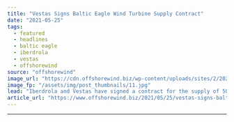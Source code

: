 ```yaml
---
title: "Vestas Signs Baltic Eagle Wind Turbine Supply Contract"
date: "2021-05-25"
tags: 
  - featured
  - headlines
  - baltic eagle
  - iberdrola
  - vestas
  - offshorewind
source: "offshorewind"
image_url: "https://cdn.offshorewind.biz/wp-content/uploads/sites/2/2021/05/25112504/Vestas_.jpg"
image_fp: "/assets/img/post_thumbnails/11.jpg"
lead: "Iberdrola and Vestas have signed a contract for the supply of 50 units of"
article_url: "https://www.offshorewind.biz/2021/05/25/vestas-signs-baltic-eagle-wind-turbine-supply-contract/"
---
```


---
